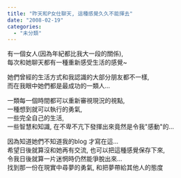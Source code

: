 ```yaml
---
title: "昨天和P女仕聊天, 這種感覺久久不能揮去"
date: "2008-02-19"
categories: 
  - "未分類"
---
```


有一個女人(因為年紀都比我大一段的關係),  
每次和她聊天都有一種重新感受生活的感覺~

她們曾經的生活方式和我認識的大部分朋友都不一樣,  
而在我眼中她們都是最成功的一類人...

一類每一個時間都可以重新審視現況的視點,  
一種想到就可以執行的勇氣,  
一些完全自己的生活,  
一些智慧和知識, 在不卑不亢下發揮出來竟然是令我"感動"的...

因為知道她們不知道我的blog 才寫在這...  
希望日後就算沒和她再有交流, 也可以把這種感覺保存下來,  
令我日後就算一片迷惘時仍然能爭脫出來...  
找到那一份在現實中尋夢的勇氣, 和把夢帶給其他人的態度
